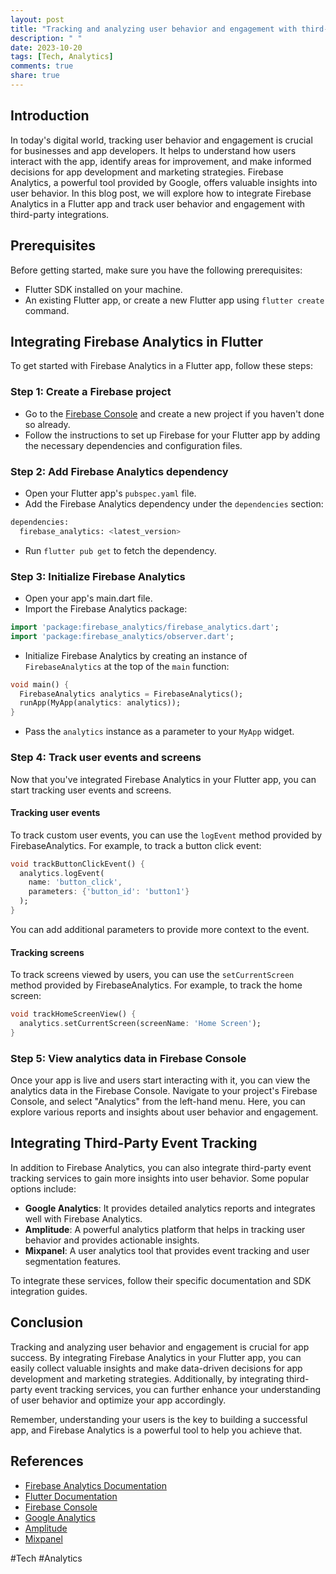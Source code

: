 ```yaml
---
layout: post
title: "Tracking and analyzing user behavior and engagement with third-party integrations using Firebase Analytics in a Flutter app"
description: " "
date: 2023-10-20
tags: [Tech, Analytics]
comments: true
share: true
---
```


## Introduction

In today's digital world, tracking user behavior and engagement is crucial for businesses and app developers. It helps to understand how users interact with the app, identify areas for improvement, and make informed decisions for app development and marketing strategies. Firebase Analytics, a powerful tool provided by Google, offers valuable insights into user behavior. In this blog post, we will explore how to integrate Firebase Analytics in a Flutter app and track user behavior and engagement with third-party integrations.

## Prerequisites

Before getting started, make sure you have the following prerequisites:

- Flutter SDK installed on your machine.
- An existing Flutter app, or create a new Flutter app using `flutter create` command.

## Integrating Firebase Analytics in Flutter

To get started with Firebase Analytics in a Flutter app, follow these steps:

### Step 1: Create a Firebase project

- Go to the [Firebase Console](https://console.firebase.google.com/) and create a new project if you haven't done so already.
- Follow the instructions to set up Firebase for your Flutter app by adding the necessary dependencies and configuration files.

### Step 2: Add Firebase Analytics dependency

- Open your Flutter app's `pubspec.yaml` file.
- Add the Firebase Analytics dependency under the `dependencies` section:

```bash
dependencies:
  firebase_analytics: <latest_version>
```

- Run `flutter pub get` to fetch the dependency.

### Step 3: Initialize Firebase Analytics

- Open your app's main.dart file.
- Import the Firebase Analytics package:

```dart
import 'package:firebase_analytics/firebase_analytics.dart';
import 'package:firebase_analytics/observer.dart';
```

- Initialize Firebase Analytics by creating an instance of `FirebaseAnalytics` at the top of the `main` function:

```dart
void main() {
  FirebaseAnalytics analytics = FirebaseAnalytics();
  runApp(MyApp(analytics: analytics));
}
```

- Pass the `analytics` instance as a parameter to your `MyApp` widget.

### Step 4: Track user events and screens

Now that you've integrated Firebase Analytics in your Flutter app, you can start tracking user events and screens.

#### Tracking user events

To track custom user events, you can use the `logEvent` method provided by FirebaseAnalytics. For example, to track a button click event:

```dart
void trackButtonClickEvent() {
  analytics.logEvent(
    name: 'button_click', 
    parameters: {'button_id': 'button1'}
  );
}
```

You can add additional parameters to provide more context to the event.

#### Tracking screens

To track screens viewed by users, you can use the `setCurrentScreen` method provided by FirebaseAnalytics. For example, to track the home screen:

```dart
void trackHomeScreenView() {
  analytics.setCurrentScreen(screenName: 'Home Screen');
}
```

### Step 5: View analytics data in Firebase Console

Once your app is live and users start interacting with it, you can view the analytics data in the Firebase Console. Navigate to your project's Firebase Console, and select "Analytics" from the left-hand menu. Here, you can explore various reports and insights about user behavior and engagement.

## Integrating Third-Party Event Tracking

In addition to Firebase Analytics, you can also integrate third-party event tracking services to gain more insights into user behavior. Some popular options include:

- **Google Analytics**: It provides detailed analytics reports and integrates well with Firebase Analytics.
- **Amplitude**: A powerful analytics platform that helps in tracking user behavior and provides actionable insights.
- **Mixpanel**: A user analytics tool that provides event tracking and user segmentation features.

To integrate these services, follow their specific documentation and SDK integration guides.

## Conclusion

Tracking and analyzing user behavior and engagement is crucial for app success. By integrating Firebase Analytics in your Flutter app, you can easily collect valuable insights and make data-driven decisions for app development and marketing strategies. Additionally, by integrating third-party event tracking services, you can further enhance your understanding of user behavior and optimize your app accordingly.

Remember, understanding your users is the key to building a successful app, and Firebase Analytics is a powerful tool to help you achieve that.

## References
- [Firebase Analytics Documentation](https://firebase.google.com/docs/analytics)
- [Flutter Documentation](https://flutter.dev/docs)
- [Firebase Console](https://console.firebase.google.com/)
- [Google Analytics](https://analytics.google.com/)
- [Amplitude](https://amplitude.com/)
- [Mixpanel](https://mixpanel.com/)

#Tech #Analytics